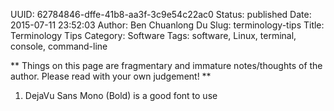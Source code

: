 UUID: 62784846-dffe-41b8-aa3f-3c9e54c22ac0
Status: published
Date: 2015-07-11 23:52:03
Author: Ben Chuanlong Du
Slug: terminology-tips
Title: Terminology Tips
Category: Software
Tags: software, Linux, terminal, console, command-line

**
Things on this page are
fragmentary and immature notes/thoughts of the author.
Please read with your own judgement!
**

1. DejaVu Sans Mono (Bold) is a good font to use 
